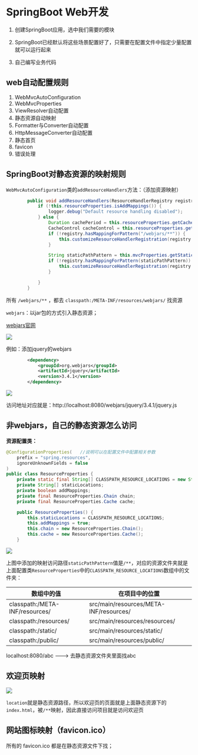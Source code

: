 # SpringBoot Web开发

1. 创建SpringBoot应用，选中我们需要的模块

2. SpringBoot已经默认将这些场景配置好了，只需要在配置文件中指定少量配置就可以运行起来
3. 自己编写业务代码



## web自动配置规则

1. WebMvcAutoConfiguration
2. WebMvcProperties
3. ViewResolver自动配置
4. 静态资源自动映射
5. Formatter与Converter自动配置
6. HttpMessageConverter自动配置
7. 静态首页
8. favicon
9. 错误处理



## SpringBoot对静态资源的映射规则

`WebMvcAutoConfiguration`类的`addResourceHandlers`方法：（添加资源映射）

```java
        public void addResourceHandlers(ResourceHandlerRegistry registry) {
            if (!this.resourceProperties.isAddMappings()) {
                logger.debug("Default resource handling disabled");
            } else {
                Duration cachePeriod = this.resourceProperties.getCache().getPeriod();
                CacheControl cacheControl = this.resourceProperties.getCache().getCachecontrol().toHttpCacheControl();
                if (!registry.hasMappingForPattern("/webjars/**")) {
                    this.customizeResourceHandlerRegistration(registry.addResourceHandler(new String[]{"/webjars/**"}).addResourceLocations(new String[]{"classpath:/META-INF/resources/webjars/"}).setCachePeriod(this.getSeconds(cachePeriod)).setCacheControl(cacheControl));
                }

                String staticPathPattern = this.mvcProperties.getStaticPathPattern();
                if (!registry.hasMappingForPattern(staticPathPattern)) {
                    this.customizeResourceHandlerRegistration(registry.addResourceHandler(new String[]{staticPathPattern}).addResourceLocations(WebMvcAutoConfiguration.getResourceLocations(this.resourceProperties.getStaticLocations())).setCachePeriod(this.getSeconds(cachePeriod)).setCacheControl(cacheControl));
                }

            }
        }
```

所有 `/webjars/**` ，都去 `classpath:/META-INF/resources/webjars/` 找资源

`webjars`：以jar包的方式引入静态资源；

[webjars官网](https://www.webjars.org/)

![](https://cdn.jsdelivr.net/gh/mumozi/Figure_bed/img/1573815091111.png)



例如：添加jquery的webjars

```xml
        <dependency>
            <groupId>org.webjars</groupId>
            <artifactId>jquery</artifactId>
            <version>3.4.1</version>
        </dependency>
```

![](https://cdn.jsdelivr.net/gh/mumozi/Figure_bed/img/1573815506777.png)

访问地址对应就是：http://localhost:8080/webjars/jquery/3.4.1/jquery.js



## 非webjars，自己的静态资源怎么访问

**资源配置类：** 

```java
@ConfigurationProperties(	//说明可以在配置文件中配置相关参数
    prefix = "spring.resources",
    ignoreUnknownFields = false
)
public class ResourceProperties {
    private static final String[] CLASSPATH_RESOURCE_LOCATIONS = new String[]{"classpath:/META-INF/resources/", "classpath:/resources/", "classpath:/static/", "classpath:/public/"};
    private String[] staticLocations;
    private boolean addMappings;
    private final ResourceProperties.Chain chain;
    private final ResourceProperties.Cache cache;

    public ResourceProperties() {
        this.staticLocations = CLASSPATH_RESOURCE_LOCATIONS;
        this.addMappings = true;
        this.chain = new ResourceProperties.Chain();
        this.cache = new ResourceProperties.Cache();
    }
```

![](https://cdn.jsdelivr.net/gh/mumozi/Figure_bed/img/1573817274649.png)



上图中添加的映射访问路径`staticPathPattern`值是`/**`，对应的资源文件夹就是上面配置类`ResourceProperties`中的`CLASSPATH_RESOURCE_LOCATIONS`数组中的文件夹：

| 数组中的值                     | 在项目中的位置                         |
| ------------------------------ | -------------------------------------- |
| classpath:/META-INF/resources/ | src/main/resources/META-INF/resources/ |
| classpath:/resources/          | src/main/resources/resources/          |
| classpath:/static/             | src/main/resources/static/             |
| classpath:/public/             | src/main/resources/public/             |

localhost:8080/abc 	--->	去静态资源文件夹里面找abc

## 欢迎页映射

![](https://cdn.jsdelivr.net/gh/mumozi/Figure_bed/img/1573819949494.png)

`location`就是静态资源路径，所以欢迎页的页面就是上面静态资源下的`index.html`，被`/**`映射，因此直接访问项目就是访问欢迎页

## 网站图标映射（favicon.ico）

所有的 favicon.ico  都是在静态资源文件下找；

